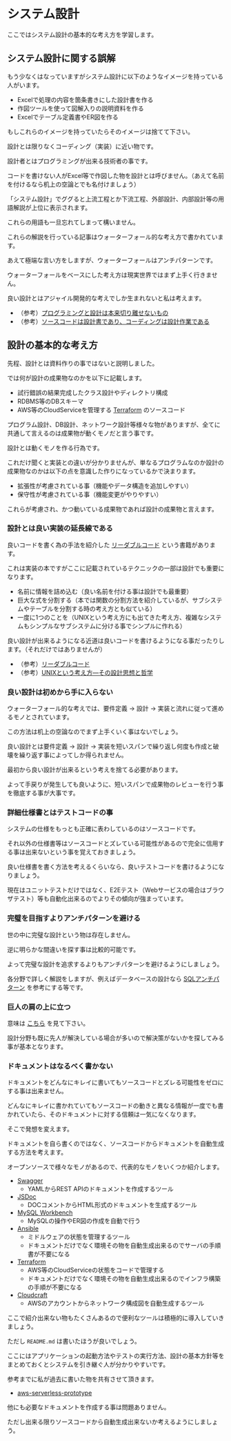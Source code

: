 # システム設計

ここではシステム設計の基本的な考え方を学習します。

## システム設計に関する誤解

もう少なくはなっていますがシステム設計に以下のようなイメージを持っている人がいます。

- Excelで処理の内容を箇条書きにした設計書を作る
- 作図ツールを使って図解入りの説明資料を作る
- Excelでテーブル定義書やER図を作る

もしこれらのイメージを持っていたらそのイメージは捨てて下さい。

設計とは限りなくコーディング（実装）に近い物です。

設計者とはプログラミングが出来る技術者の事です。

コードを書けない人がExcel等で作図した物を設計とは呼びません。（あえて名前を付けるなら机上の空論とでも名付けましょう）

「システム設計」でググると上流工程とか下流工程、外部設計、内部設計等の用語解説が上位に表示されます。

これらの用語も一旦忘れてしまって構いません。

これらの解説を行っている記事はウォーターフォール的な考え方で書かれています。

あえて極端な言い方をしますが、ウォーターフォールはアンチパターンです。

ウォーターフォールをベースにした考え方は現実世界ではまず上手く行きません。

良い設計とはアジャイル開発的な考えでしか生まれないと私は考えます。

- （参考）[プログラミングと設計は本来切り離せないもの](http://d.hatena.ne.jp/ryoasai/20101030/1288432422)
- （参考）[ソースコードは設計書であり、コーディングは設計作業である](https://qiita.com/mdstoy/items/5510f94c9ed981cfbb85)

## 設計の基本的な考え方

先程、設計とは資料作りの事ではないと説明しました。

では何が設計の成果物なのかを以下に記載します。

- 試行錯誤の結果完成したクラス設計やディレクトリ構成
- RDBMS等のDBスキーマ
- AWS等のCloudServiceを管理する [Terraform](https://www.terraform.io/) のソースコード

プログラム設計、DB設計、ネットワーク設計等様々な物がありますが、全てに共通して言えるのは成果物が動くモノだと言う事です。

設計とは動くモノを作る行為です。

これだけ聞くと実装との違いが分かりませんが、単なるプログラムなのか設計の成果物なのかは以下の点を意識した作りになっているかで決まります。

- 拡張性が考慮されている事（機能やデータ構造を追加しやすい）
- 保守性が考慮されている事（機能変更がやりやすい）

これらが考慮され、かつ動いている成果物であれば設計の成果物と言えます。

### 設計とは良い実装の延長線である

良いコードを書く為の手法を紹介した [リーダブルコード](https://www.amazon.co.jp/dp/4873115655) という書籍があります。

これは実装の本ですがここに記載されているテクニックの一部は設計でも重要になります。

- 名前に情報を詰め込む（良い名前を付ける事は設計でも最重要）
- 巨大な式を分割する（本では関数の分割方法を紹介しているが、サブシステムやテーブルを分割する時の考え方とも似ている）
- 一度に1つのことを（UNIXという考え方にも出てきた考え方、複雑なシステムもシンプルなサブシステムに分ける事でシンプルに作れる）

良い設計が出来るようになる近道は良いコードを書けるようになる事だったりします。（それだけではありませんが）

- （参考）[リーダブルコード](https://www.amazon.co.jp/dp/4873115655)
- （参考）[UNIXという考え方―その設計思想と哲学](https://www.amazon.co.jp/dp/4274064069)

### 良い設計は初めから手に入らない

ウォーターフォール的な考えでは、要件定義 → 設計 → 実装と流れに従って進めるモノとされています。

この方法は机上の空論なのでまず上手くいく事はないでしょう。

良い設計とは要件定義 → 設計 → 実装を短いスパンで繰り返し何度も作成と破壊を繰り返す事によってしか得られません。

最初から良い設計が出来るという考えを捨てる必要があります。

よって手戻りが発生しても良いように、短いスパンで成果物のレビューを行う事を徹底する事が大事です。

### 詳細仕様書とはテストコードの事

システムの仕様をもっとも正確に表わしているのはソースコードです。

それ以外の仕様書等はソースコードとズレている可能性があるので完全に信用する事は出来ないという事を覚えておきましょう。

良い仕様書を書く方法を考えるくらいなら、良いテストコードを書けるようになりましょう。

現在はユニットテストだけではなく、E2Eテスト（Webサービスの場合はブラウザテスト）等も自動化出来るのでよりその傾向が強まっています。

### 完璧を目指すよりアンチパターンを避ける

世の中に完璧な設計という物は存在しません。

逆に明らかな間違いを探す事は比較的可能です。

よって完璧な設計を追求するよりもアンチパターンを避けるようにしましょう。

各分野で詳しく解説をしますが、例えばデータベースの設計なら [SQLアンチパターン](https://www.amazon.co.jp/dp/4873115892) を参考にする等です。

### 巨人の肩の上に立つ

意味は [こちら](https://big-mac.jp/recommend/lifehack/stand-on-the-shoulder-of-the-giant/) を見て下さい。

設計分野も既に先人が解決している場合が多いので解決策がないかを探してみる事が基本となります。

### ドキュメントはなるべく書かない

ドキュメントをどんなにキレイに書いてもソースコードとズレる可能性をゼロにする事は出来ません。

どんなにキレイに書かれていてもソースコードの動きと異なる情報が一度でも書かれていたら、そのドキュメントに対する信頼は一気になくなります。

そこで発想を変えます。

ドキュメントを自ら書くのではなく、ソースコードからドキュメントを自動生成する方法を考えます。

オープンソースで様々なモノがあるので、代表的なモノをいくつか紹介します。

- [Swagger](https://swagger.io/)
    - YAMLからREST APIのドキュメントを作成するツール
- [JSDoc](https://github.com/jsdoc3/jsdoc)
    - DOCコメントからHTML形式のドキュメントを生成するツール
- [MySQL Workbench](https://www.mysql.com/jp/products/workbench/)
    - MySQLの操作やER図の作成を自動で行う
- [Ansible](https://www.ansible.com/)
    - ミドルウェアの状態を管理するツール
    - ドキュメントだけでなく環境その物を自動生成出来るのでサーバの手順書が不要になる
- [Terraform](https://www.terraform.io/)
    - AWS等のCloudServiceの状態をコードで管理する
    - ドキュメントだけでなく環境その物を自動生成出来るのでインフラ構築の手順が不要になる
- [Cloudcraft](https://cloudcraft.co/)
    - AWSのアカウントからネットワーク構成図を自動生成するツール

ここで紹介出来ない物もたくさんあるので便利なツールは積極的に導入していきましょう。

ただし `README.md` は書いたほうが良いでしょう。

ここにはアプリケーションの起動方法やテストの実行方法、設計の基本方針等をまとめておくとシステムを引き継ぐ人が分かりやすいです。

参考までに私が過去に書いた物を共有させて頂きます。

- [aws-serverless-prototype](https://github.com/keitakn/aws-serverless-prototype)

他にも必要なドキュメントを作成する事は問題ありません。

ただし出来る限りソースコードから自動生成出来ないか考えるようにしましょう。
